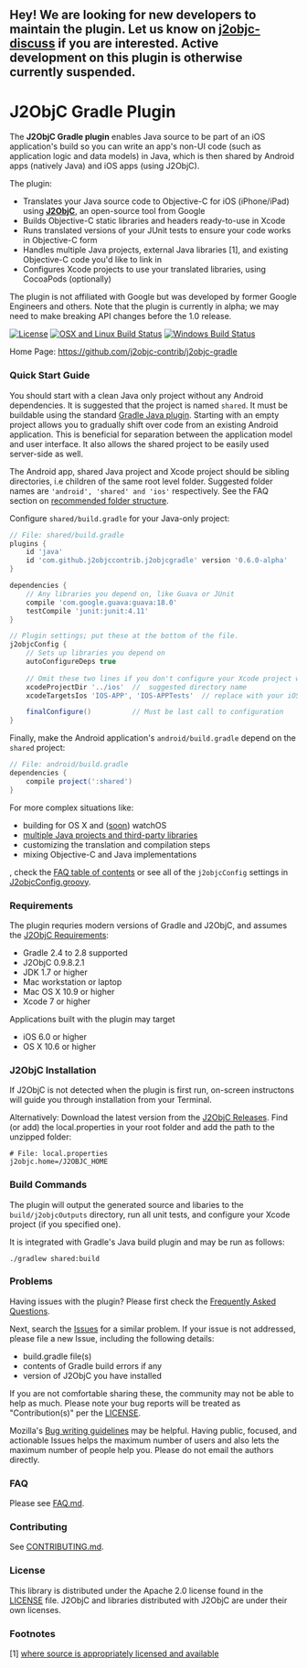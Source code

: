## Hey! We are looking for new developers to maintain the plugin.  Let us know on [j2objc-discuss](https://groups.google.com/forum/#!topic/j2objc-discuss/jQ_eyW9nxmQ) if you are interested.  Active development on this plugin is otherwise currently suspended.

# J2ObjC Gradle Plugin

The __J2ObjC Gradle plugin__ enables Java source to be part of an iOS application's build
so you can write an app's non-UI code (such as application logic and data models) in Java,
which is then shared by Android apps (natively Java) and iOS apps (using J2ObjC).

The plugin:
* Translates your Java source code to Objective-C for iOS (iPhone/iPad) using [__J2ObjC__](https://github.com/google/j2objc), an open-source tool from Google
* Builds Objective-C static libraries and headers ready-to-use in Xcode
* Runs translated versions of your JUnit tests to ensure your code works in Objective-C form
* Handles multiple Java projects, external Java libraries \[1\], and existing Objective-C code you'd like to link in
* Configures Xcode projects to use your translated libraries, using CocoaPods (optionally)
 
The plugin is not affiliated with Google but was developed by former Google Engineers and others.
Note that the plugin is currently in alpha; we may need to make breaking API changes
before the 1.0 release.

[![License](https://img.shields.io/badge/license-Apache%202.0%20License-blue.svg)](https://github.com/j2objc-contrib/j2objc-gradle/blob/master/LICENSE)
[![OSX and Linux Build Status](https://img.shields.io/travis/j2objc-contrib/j2objc-gradle/master.svg?label=mac%20and%20linux%20build)](https://travis-ci.org/j2objc-contrib/j2objc-gradle)
[![Windows Build Status](https://img.shields.io/appveyor/ci/madvayApiAccess/j2objc-gradle/master.svg?label=windows%20build)](https://ci.appveyor.com/project/madvayApiAccess/j2objc-gradle/branch/master)

Home Page: https://github.com/j2objc-contrib/j2objc-gradle

### Quick Start Guide

You should start with a clean Java only project without any Android dependencies.
It is suggested that the project is named `shared`. It must be buildable using the standard
[Gradle Java plugin](https://docs.gradle.org/current/userguide/java_plugin.html).
Starting with an empty project allows you to gradually shift over code from an existing
Android application. This is beneficial for separation between the application model
and user interface. It also allows the shared project to be easily used server-side as well.

The Android app, shared Java project and Xcode project should be sibling directories, i.e children
of the same root level folder. Suggested folder names are `'android', 'shared' and 'ios'`
respectively. See the FAQ section on [recommended folder structure](FAQ.md#what-is-the-recommended-folder-structure-for-my-app).

Configure `shared/build.gradle` for your Java-only project:

```gradle
// File: shared/build.gradle
plugins {
    id 'java'
    id 'com.github.j2objccontrib.j2objcgradle' version '0.6.0-alpha'
}

dependencies {
    // Any libraries you depend on, like Guava or JUnit
    compile 'com.google.guava:guava:18.0'
    testCompile 'junit:junit:4.11'
}

// Plugin settings; put these at the bottom of the file.
j2objcConfig {
    // Sets up libraries you depend on
    autoConfigureDeps true
    
    // Omit these two lines if you don't configure your Xcode project with CocoaPods
    xcodeProjectDir '../ios'  //  suggested directory name
    xcodeTargetsIos 'IOS-APP', 'IOS-APPTests'  // replace with your iOS targets

    finalConfigure()          // Must be last call to configuration
}
```

Finally, make the Android application's `android/build.gradle` depend on the `shared` project:

```gradle
// File: android/build.gradle
dependencies {
    compile project(':shared')
}
```

For more complex situations like:
* building for OS X and ([soon](https://github.com/j2objc-contrib/j2objc-gradle/issues/525)) watchOS
* [multiple Java projects and third-party libraries](FAQ.md#how-do-i-setup-dependencies-with-j2objc)
* customizing the translation and compilation steps
* mixing Objective-C and Java implementations

, check the [FAQ table of contents](FAQ.md) or see all of the `j2objcConfig` settings in
[J2objcConfig.groovy](https://github.com/j2objc-contrib/j2objc-gradle/blob/master/src/main/groovy/com/github/j2objccontrib/j2objcgradle/J2objcConfig.groovy#L30).


### Requirements

The plugin requries modern versions of Gradle and J2ObjC, and assumes the
[J2ObjC Requirements](http://j2objc.org/#requirements):

* Gradle 2.4 to 2.8 supported
* J2ObjC 0.9.8.2.1
* JDK 1.7 or higher
* Mac workstation or laptop
* Mac OS X 10.9 or higher
* Xcode 7 or higher

Applications built with the plugin may target

* iOS 6.0 or higher
* OS X 10.6 or higher


### J2ObjC Installation

If J2ObjC is not detected when the plugin is first run, on-screen instructons will guide
you through installation from your Terminal.

Alternatively:
Download the latest version from the [J2ObjC Releases](https://github.com/google/j2objc/releases).
Find (or add) the local.properties in your root folder and add the path to the unzipped folder:

```properties
# File: local.properties
j2objc.home=/J2OBJC_HOME
```


### Build Commands

The plugin will output the generated source and libaries to the `build/j2objcOutputs`
directory, run all unit tests, and configure your Xcode project (if you specified one).

It is integrated with Gradle's Java build plugin and may
be run as follows:

    ./gradlew shared:build


### Problems

Having issues with the plugin?
Please first check the [Frequently Asked Questions](FAQ.md).

Next, search the [Issues](https://github.com/j2objc-contrib/j2objc-gradle/issues) for a similar
problem.  If your issue is not addressed, please file a new Issue, including the following
details:
- build.gradle file(s)
- contents of Gradle build errors if any
- version of J2ObjC you have installed

If you are not comfortable sharing these, the community may not be able to help as much.
Please note your bug reports will be treated as "Contribution(s)" per the [LICENSE](LICENSE).

Mozilla's [Bug writing guidelines](https://developer.mozilla.org/en-US/docs/Mozilla/QA/Bug_writing_guidelines)
may be helpful. Having public, focused, and actionable Issues
helps the maximum number of users and also lets the maximum number of people help you.
Please do not email the authors directly.


### FAQ

Please see [FAQ.md](FAQ.md).


### Contributing

See [CONTRIBUTING.md](CONTRIBUTING.md#quick-start).


### License

This library is distributed under the Apache 2.0 license found in the [LICENSE](./LICENSE) file.
J2ObjC and libraries distributed with J2ObjC are under their own licenses.


### Footnotes

[1]  <a href='#footnote1'>where source is appropriately licensed and available</a>

